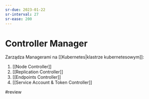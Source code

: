 ```yaml
---
sr-due: 2023-01-22
sr-interval: 27
sr-ease: 200
---
```


# Controller Manager

Zarządza Managerami na [[Kubernetes|klastrze kubernetesowym]]:

1. [[Node Controller]]
2. [[Replication Controller]]
3. [[Endpoints Controller]]
4. [[Service Account & Token Controller]]

#review 